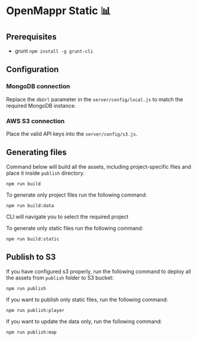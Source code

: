 # OpenMappr Static 📊
## Prerequisites
- grunt `npm install -g grunt-cli`

## Configuration
### MongoDB connection
Replace the `dbUrl` parameter in the `server/config/local.js` to match the required MongoDB instance.
### AWS S3 connection
Place the valid API keys into the `server/config/s3.js`.

## Generating files
Command below will build all the assets, including project-specific files and place it inside `publish` directory.

```npm run build```

To generate only project files run the following command:

```npm run build:data```

CLI will navigate you to select the required project

To generate only static files run the following command:

```npm run build:static```

## Publish to S3
If you have configured s3 properly, run the following command to deploy all the assets from `publish` folder to S3 bucket:

```npm run publish```

If you want to publish only static files, run the following command:

```npm run publish:player```

If you want to update the data only, run the following command:

```npm run publish:map```
